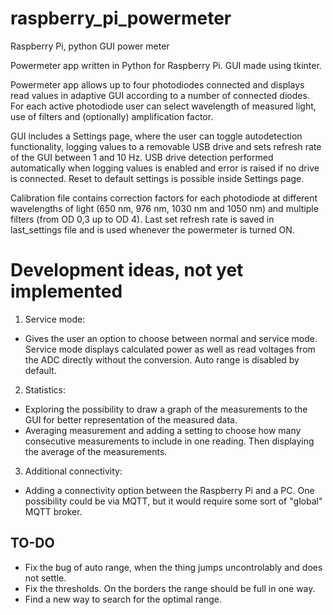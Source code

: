 # raspberry_pi_powermeter
Raspberry Pi, python GUI power meter

Powermeter app written in Python for Raspberry Pi. GUI made using tkinter.

Powermeter app allows up to four photodiodes connected and displays read values in adaptive GUI according to a number of connected diodes. For each active photodiode user can select wavelength of measured light, use of filters and (optionally)
amplification factor. 

GUI includes a Settings page, where the user can toggle autodetection functionality, logging values to a removable USB drive and sets refresh rate of the GUI between 1 and 10 Hz. USB drive detection performed automatically when logging values is enabled
and error is raised if no drive is connected. Reset to default settings is possible inside Settings page.

Calibration file contains correction factors for each photodiode at different wavelengths of light (650 nm, 976 nm, 1030 nm and 1050 nm) and multiple filters (from OD 0,3 up to OD 4). Last set refresh rate is saved in last_settings file and is used
whenever the powermeter is turned ON.

# Development ideas, not yet implemented

1. Service mode:
  - Gives the user an option to choose between normal and service mode. Service mode displays calculated power as well as read voltages from the ADC directly without the conversion. Auto range is disabled by default.

2. Statistics:
  - Exploring the possibility to draw a graph of the measurements to the GUI for better representation of the measured data.
  - Averaging measurement and adding a setting to choose how many consecutive measurements to include in one reading. Then displaying the average of the measurements.

3. Additional connectivity:
  - Adding a connectivity option between the Raspberry Pi and a PC. One possibility could be via MQTT, but it would require some sort of "global" MQTT broker. 

## TO-DO

- Fix the bug of auto range, when the thing jumps uncontrolably and does not settle.
- Fix the thresholds. On the borders the range should be full in one way.
- Find a new way to search for the optimal range.
